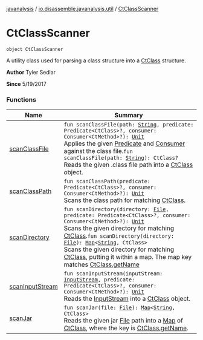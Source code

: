 [javanalysis](../../index.md) / [io.disassemble.javanalysis.util](../index.md) / [CtClassScanner](./index.md)

# CtClassScanner

`object CtClassScanner`

A utility class used for parsing a class structure into a [CtClass](#) structure.

**Author**
Tyler Sedlar

**Since**
5/19/2017

### Functions

| Name | Summary |
|---|---|
| [scanClassFile](scan-class-file.md) | `fun scanClassFile(path: `[`String`](https://kotlinlang.org/api/latest/jvm/stdlib/kotlin/-string/index.html)`, predicate: Predicate<CtClass>?, consumer: Consumer<CtMethod>?): `[`Unit`](https://kotlinlang.org/api/latest/jvm/stdlib/kotlin/-unit/index.html)<br>Applies the given [Predicate](#) and [Consumer](#) against the class file.`fun scanClassFile(path: `[`String`](https://kotlinlang.org/api/latest/jvm/stdlib/kotlin/-string/index.html)`): CtClass?`<br>Reads the given .class file path into a [CtClass](#) object. |
| [scanClassPath](scan-class-path.md) | `fun scanClassPath(predicate: Predicate<CtClass>?, consumer: Consumer<CtMethod>?): `[`Unit`](https://kotlinlang.org/api/latest/jvm/stdlib/kotlin/-unit/index.html)<br>Scans the class path for matching [CtClass](#). |
| [scanDirectory](scan-directory.md) | `fun scanDirectory(directory: `[`File`](https://docs.oracle.com/javase/6/docs/api/java/io/File.html)`, predicate: Predicate<CtClass>?, consumer: Consumer<CtMethod>?): `[`Unit`](https://kotlinlang.org/api/latest/jvm/stdlib/kotlin/-unit/index.html)<br>Scans the given directory for matching [CtClass](#).`fun scanDirectory(directory: `[`File`](https://docs.oracle.com/javase/6/docs/api/java/io/File.html)`): `[`Map`](https://kotlinlang.org/api/latest/jvm/stdlib/kotlin.collections/-map/index.html)`<`[`String`](https://kotlinlang.org/api/latest/jvm/stdlib/kotlin/-string/index.html)`, CtClass>`<br>Scans the given directory for matching [CtClass](#), putting it within a map. The map key matches [CtClass.getName](#) |
| [scanInputStream](scan-input-stream.md) | `fun scanInputStream(inputStream: `[`InputStream`](https://docs.oracle.com/javase/6/docs/api/java/io/InputStream.html)`, predicate: Predicate<CtClass>?, consumer: Consumer<CtMethod>?): `[`Unit`](https://kotlinlang.org/api/latest/jvm/stdlib/kotlin/-unit/index.html)<br>Reads the [InputStream](https://docs.oracle.com/javase/6/docs/api/java/io/InputStream.html) into a [CtClass](#) object. |
| [scanJar](scan-jar.md) | `fun scanJar(file: `[`File`](https://docs.oracle.com/javase/6/docs/api/java/io/File.html)`): `[`Map`](https://kotlinlang.org/api/latest/jvm/stdlib/kotlin.collections/-map/index.html)`<`[`String`](https://kotlinlang.org/api/latest/jvm/stdlib/kotlin/-string/index.html)`, CtClass>`<br>Reads the given jar [File](https://docs.oracle.com/javase/6/docs/api/java/io/File.html) path into a [Map](https://kotlinlang.org/api/latest/jvm/stdlib/kotlin.collections/-map/index.html) of [CtClass](#), where the key is [CtClass.getName](#). |
